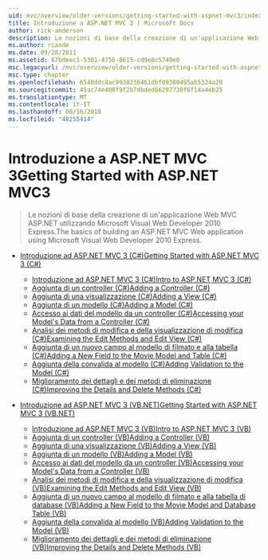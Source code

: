 ```yaml
---
uid: mvc/overview/older-versions/getting-started-with-aspnet-mvc3/index
title: Introduzione a ASP.NET MVC 3 | Microsoft Docs
author: rick-anderson
description: Le nozioni di base della creazione di un'applicazione Web MVC ASP.NET utilizzando Microsoft Visual Web Developer 2010 Express.
ms.author: riande
ms.date: 09/28/2011
ms.assetid: 67bdeec1-5301-4756-8615-cd9e8c5749e0
msc.legacyurl: /mvc/overview/older-versions/getting-started-with-aspnet-mvc3
msc.type: chapter
ms.openlocfilehash: 6540ddc8ac9938236461dbf09380495ab5324a20
ms.sourcegitcommit: 45ac74e400f9f2b7dbded66297730f6f14a4eb25
ms.translationtype: MT
ms.contentlocale: it-IT
ms.lasthandoff: 08/16/2018
ms.locfileid: "48255414"
---
```

<a name="getting-started-with-aspnet-mvc3"></a><span data-ttu-id="d1c6e-103">Introduzione a ASP.NET MVC 3</span><span class="sxs-lookup"><span data-stu-id="d1c6e-103">Getting Started with ASP.NET MVC3</span></span>
====================
> <span data-ttu-id="d1c6e-104">Le nozioni di base della creazione di un'applicazione Web MVC ASP.NET utilizzando Microsoft Visual Web Developer 2010 Express.</span><span class="sxs-lookup"><span data-stu-id="d1c6e-104">The basics of building an ASP.NET MVC Web application using Microsoft Visual Web Developer 2010 Express.</span></span>


- [<span data-ttu-id="d1c6e-105">Introduzione ad ASP.NET MVC 3 (C#)</span><span class="sxs-lookup"><span data-stu-id="d1c6e-105">Getting Started with ASP.NET MVC 3 (C#)</span></span>](cs/index.md)

    - [<span data-ttu-id="d1c6e-106">Introduzione ad ASP.NET MVC 3 (C#)</span><span class="sxs-lookup"><span data-stu-id="d1c6e-106">Intro to ASP.NET MVC 3 (C#)</span></span>](cs/intro-to-aspnet-mvc-3.md)
    - [<span data-ttu-id="d1c6e-107">Aggiunta di un controller (C#)</span><span class="sxs-lookup"><span data-stu-id="d1c6e-107">Adding a Controller (C#)</span></span>](cs/adding-a-controller.md)
    - [<span data-ttu-id="d1c6e-108">Aggiunta di una visualizzazione (C#)</span><span class="sxs-lookup"><span data-stu-id="d1c6e-108">Adding a View (C#)</span></span>](cs/adding-a-view.md)
    - [<span data-ttu-id="d1c6e-109">Aggiunta di un modello (C#)</span><span class="sxs-lookup"><span data-stu-id="d1c6e-109">Adding a Model (C#)</span></span>](cs/adding-a-model.md)
    - [<span data-ttu-id="d1c6e-110">Accesso ai dati del modello da un controller (C#)</span><span class="sxs-lookup"><span data-stu-id="d1c6e-110">Accessing your Model's Data from a Controller (C#)</span></span>](cs/accessing-your-models-data-from-a-controller.md)
    - [<span data-ttu-id="d1c6e-111">Analisi dei metodi di modifica e della visualizzazione di modifica (C#)</span><span class="sxs-lookup"><span data-stu-id="d1c6e-111">Examining the Edit Methods and Edit View (C#)</span></span>](cs/examining-the-edit-methods-and-edit-view.md)
    - [<span data-ttu-id="d1c6e-112">Aggiunta di un nuovo campo al modello di filmato e alla tabella (C#)</span><span class="sxs-lookup"><span data-stu-id="d1c6e-112">Adding a New Field to the Movie Model and Table (C#)</span></span>](cs/adding-a-new-field.md)
    - [<span data-ttu-id="d1c6e-113">Aggiunta della convalida al modello (C#)</span><span class="sxs-lookup"><span data-stu-id="d1c6e-113">Adding Validation to the Model (C#)</span></span>](cs/adding-validation-to-the-model.md)
    - [<span data-ttu-id="d1c6e-114">Miglioramento dei dettagli e dei metodi di eliminazione (C#)</span><span class="sxs-lookup"><span data-stu-id="d1c6e-114">Improving the Details and Delete Methods (C#)</span></span>](cs/improving-the-details-and-delete-methods.md)
- [<span data-ttu-id="d1c6e-115">Introduzione ad ASP.NET MVC 3 (VB.NET)</span><span class="sxs-lookup"><span data-stu-id="d1c6e-115">Getting Started with ASP.NET MVC 3 (VB.NET)</span></span>](vb/index.md)

    - [<span data-ttu-id="d1c6e-116">Introduzione ad ASP.NET MVC 3 (VB)</span><span class="sxs-lookup"><span data-stu-id="d1c6e-116">Intro to ASP.NET MVC 3 (VB)</span></span>](vb/intro-to-aspnet-mvc-3.md)
    - [<span data-ttu-id="d1c6e-117">Aggiunta di un controller (VB)</span><span class="sxs-lookup"><span data-stu-id="d1c6e-117">Adding a Controller (VB)</span></span>](vb/adding-a-controller.md)
    - [<span data-ttu-id="d1c6e-118">Aggiunta di una visualizzazione (VB)</span><span class="sxs-lookup"><span data-stu-id="d1c6e-118">Adding a View (VB)</span></span>](vb/adding-a-view.md)
    - [<span data-ttu-id="d1c6e-119">Aggiunta di un modello (VB)</span><span class="sxs-lookup"><span data-stu-id="d1c6e-119">Adding a Model (VB)</span></span>](vb/adding-a-model.md)
    - [<span data-ttu-id="d1c6e-120">Accesso ai dati del modello da un controller (VB)</span><span class="sxs-lookup"><span data-stu-id="d1c6e-120">Accessing your Model's Data from a Controller (VB)</span></span>](vb/accessing-your-models-data-from-a-controller.md)
    - [<span data-ttu-id="d1c6e-121">Analisi dei metodi di modifica e della visualizzazione di modifica (VB)</span><span class="sxs-lookup"><span data-stu-id="d1c6e-121">Examining the Edit Methods and Edit View (VB)</span></span>](vb/examining-the-edit-methods-and-edit-view.md)
    - [<span data-ttu-id="d1c6e-122">Aggiunta di un nuovo campo al modello di filmato e alla tabella di database (VB)</span><span class="sxs-lookup"><span data-stu-id="d1c6e-122">Adding a New Field to the Movie Model and Database Table (VB)</span></span>](vb/adding-a-new-field.md)
    - [<span data-ttu-id="d1c6e-123">Aggiunta della convalida al modello (VB)</span><span class="sxs-lookup"><span data-stu-id="d1c6e-123">Adding Validation to the Model (VB)</span></span>](vb/adding-validation-to-the-model.md)
    - [<span data-ttu-id="d1c6e-124">Miglioramento dei dettagli e dei metodi di eliminazione (VB)</span><span class="sxs-lookup"><span data-stu-id="d1c6e-124">Improving the Details and Delete Methods (VB)</span></span>](vb/improving-the-details-and-delete-methods.md)

